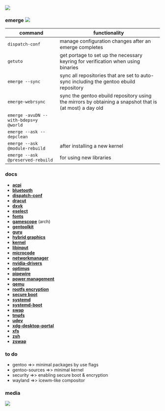 # [![](https://assets.gentoo.org/tyrian/v1/site-logo.svg)]()

### emerge [![](https://www.gentoo.org/assets/img/badges/gentoo-badge3.svg)]()
| command | functionality |
|---------|---------------|
| `dispatch-conf` | manage configuration changes after an emerge completes |
| `getuto` | get portage to set up the necessary keyring for verification when using binaries |
| `emerge --sync` | sync all repositories that are set to auto-sync including the gentoo ebuild repository |
| `emerge-webrsync` | sync the gentoo ebuild repository using the mirrors by obtaining a snapshot that is (at most) a day old |
| `emerge -avuDN --with-bdeps=y @world` | |
| `emerge --ask --depclean` | |
| `emerge --ask @module-rebuild` | after installing a new kernel |
| `emerge --ask @preserved-rebuild` | for using new libraries |

### docs
- [__acpi__][url-acpi]
- [__bluetooth__][url-bluetooth]
- [__dispatch-conf__][url-dispatch-conf]
- [__dracut__][url-dracut]
- [__dxvk__][url-dxvk]
- [__eselect__][url-eselect]
- [__fonts__][url-fonts]
- [__gamescope__][url-gamescope] (arch)
- [__gentoolkit__][url-gentoolkit]
- [__guru__][url-guru]
- [__hybrid graphics__][url-hybrid-graphics]
- [__kernel__][url-kernel]
- [__libinput__][url-libinput]
- [__microcode__][url-microcode]
- [__networkmanager__][url-networkmanager]
- [__nvidia-drivers__][url-nvidia-drivers]
- [__optimus__][url-optimus]
- [__pipewire__][url-pipewire]
- [__power management__][url-power-management]
- [__qemu__][url-qemu]
- [__rootfs encryption__][url-rootfs-encryption]
- [__secure boot__][url-secureboot]
- [__systemd__][url-systemd]
- [__systemd-boot__][url-systemd-boot]
- [__swap__][url-swap]
- [__tmpfs__][url-portage-tmpdir-tmpfs]
- [__udev__][url-udev]
- [__xdg-desktop-portal__][url-xdg-desktop-portal]
- [__xfs__][url-xfs]
- [__zsh__][url-zsh]
- [__zswap__][url-zswap]

### to do
- gentoo =>> minimal packages by use flags
- gentoo-sources =>> minimal kernel
- security =>> enabling secure boot & encryption
- wayland =>> icewm-like compositor
  
### media
[![](https://github.com/librazhd7/gentoo/blob/main/media/grim.jpg)]()

<!-- docs -->
[url-acpi]: <https://wiki.gentoo.org/wiki/ACPI>
[url-bluetooth]: <https://wiki.gentoo.org/wiki/Bluetooth>
[url-dispatch-conf]: <https://wiki.gentoo.org/wiki/Dispatch-conf>
[url-dracut]: <https://wiki.gentoo.org/wiki/Dracut>
[url-dxvk]: <https://github.com/doitsujin/dxvk>
[url-eselect]: <https://wiki.gentoo.org/wiki/Eselect>
[url-fonts]: <https://wiki.gentoo.org/wiki/Fonts>
[url-gamescope]: <https://wiki.archlinux.org/title/Gamescope>
[url-gentoolkit]: <https://wiki.gentoo.org/wiki/Gentoolkit>
[url-guru]: <https://wiki.gentoo.org/wiki/Project:GURU>
[url-hybrid-graphics]: <https://wiki.gentoo.org/wiki/Hybrid_graphics>
[url-kernel]: <https://wiki.gentoo.org/wiki/Kernel>
[url-libinput]: <https://wiki.gentoo.org/wiki/Libinput>
[url-microcode]: <https://wiki.gentoo.org/wiki/Microcode>
[url-networkmanager]: <https://wiki.gentoo.org/wiki/NetworkManager>
[url-nvidia-drivers]: <https://wiki.gentoo.org/wiki/NVIDIA/nvidia-drivers>
[url-optimus]: <https://wiki.gentoo.org/wiki/NVIDIA/Optimus>
[url-pipewire]: <https://wiki.gentoo.org/wiki/PipeWire>
[url-power-management]: <https://wiki.gentoo.org/wiki/Power_management>
[url-portage-tmpdir-tmpfs]: <https://wiki.gentoo.org/wiki/Portage_TMPDIR_on_tmpfs>
[url-qemu]: <https://wiki.gentoo.org/wiki/QEMU>
[url-rootfs-encryption]: <https://wiki.gentoo.org/wiki/Rootfs_encryption>
[url-secureboot]: <https://wiki.gentoo.org/wiki/Secure_Boot>
[url-systemd]: <https://wiki.gentoo.org/wiki/Systemd>
[url-systemd-boot]: <https://wiki.gentoo.org/wiki/Systemd/systemd-boot>
[url-swap]: <https://wiki.gentoo.org/wiki/Swap>
[url-udev]: <https://wiki.gentoo.org/wiki/Udev>
[url-xdg-desktop-portal]: <https://wiki.gentoo.org/wiki/XDG/xdg-desktop-portal>
[url-xfs]: <https://wiki.gentoo.org/wiki/XFS>
[url-zsh]: <https://wiki.gentoo.org/wiki/Zsh>
[url-zswap]: <https://wiki.gentoo.org/wiki/Zswap>
